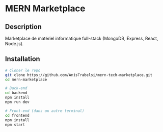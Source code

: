 # MERN Marketplace

## Description
Marketplace de matériel informatique full-stack (MongoDB, Express, React, Node.js).

##  Installation

```bash
# Cloner le repo
git clone https://github.com/AnisTrabelsi/mern-tech-marketplace.git
cd mern-marketplace

# Back-end
cd backend
npm install
npm run dev

# Front-end (dans un autre terminal)
cd frontend
npm install
npm start
